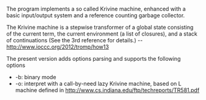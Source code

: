 The program implements a so called Krivine machine, enhanced with a basic
input/output system and a reference counting garbage collector.

The Krivine machine is a stepwise transformer of a global state consisting of
the current term, the current environment (a list of closures), and a stack of
continuations (See the 3rd reference for details.)
-- http://www.ioccc.org/2012/tromp/how13

The present version adds options parsing and supports the following options

* -b: binary mode
* -o: interpret with a call-by-need lazy Krivine machine, based on L machine defined in http://www.cs.indiana.edu/ftp/techreports/TR581.pdf
